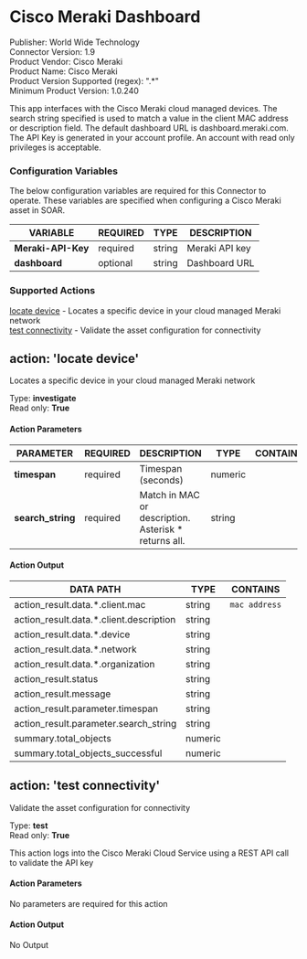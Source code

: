 [comment]: # "Auto-generated SOAR connector documentation"
# Cisco Meraki Dashboard

Publisher: World Wide Technology  
Connector Version: 1\.9  
Product Vendor: Cisco Meraki  
Product Name: Cisco Meraki  
Product Version Supported (regex): "\.\*"  
Minimum Product Version: 1\.0\.240  

This app interfaces with the Cisco Meraki cloud managed devices\. The search string specified is used to match a value in the client MAC address or description field\. The default dashboard URL is dashboard\.meraki\.com\. The API Key is generated in your account profile\. An account with read only privileges is acceptable\.

### Configuration Variables
The below configuration variables are required for this Connector to operate.  These variables are specified when configuring a Cisco Meraki asset in SOAR.

VARIABLE | REQUIRED | TYPE | DESCRIPTION
-------- | -------- | ---- | -----------
**Meraki\-API\-Key** |  required  | string | Meraki API key
**dashboard** |  optional  | string | Dashboard URL

### Supported Actions  
[locate device](#action-locate-device) - Locates a specific device in your cloud managed Meraki network  
[test connectivity](#action-test-connectivity) - Validate the asset configuration for connectivity  

## action: 'locate device'
Locates a specific device in your cloud managed Meraki network

Type: **investigate**  
Read only: **True**

#### Action Parameters
PARAMETER | REQUIRED | DESCRIPTION | TYPE | CONTAINS
--------- | -------- | ----------- | ---- | --------
**timespan** |  required  | Timespan \(seconds\) | numeric | 
**search\_string** |  required  | Match in MAC or description\. Asterisk \* returns all\. | string | 

#### Action Output
DATA PATH | TYPE | CONTAINS
--------- | ---- | --------
action\_result\.data\.\*\.client\.mac | string |  `mac address` 
action\_result\.data\.\*\.client\.description | string | 
action\_result\.data\.\*\.device | string | 
action\_result\.data\.\*\.network | string | 
action\_result\.data\.\*\.organization | string | 
action\_result\.status | string | 
action\_result\.message | string | 
action\_result\.parameter\.timespan | string | 
action\_result\.parameter\.search\_string | string | 
summary\.total\_objects | numeric | 
summary\.total\_objects\_successful | numeric |   

## action: 'test connectivity'
Validate the asset configuration for connectivity

Type: **test**  
Read only: **True**

This action logs into the Cisco Meraki Cloud Service using a REST API call to validate the API key

#### Action Parameters
No parameters are required for this action

#### Action Output
No Output